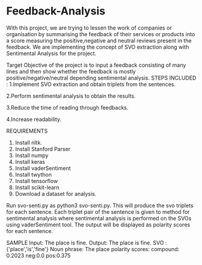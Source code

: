 # Feedback-Analysis
With this project, we are trying to lessen the work of companies or organisation by summarising the feedback of their services or products into a score measuring the positive,negative and neutral reviews present in the feedback. We are implementing the concept of SVO extraction along with Sentimental Analysis for the project. 

Target
 Objective of the project is to input a feedback consisting of many lines and then show whether the feedback is mostly positive/negative/neutral depending sentimental analysis.
STEPS INCLUDED :
 1.Implement SVO extraction and obtain triplets  from the sentences.
 
 2.Perform sentimental analysis to obtain the results.
    
 3.Reduce the time of reading through feedbacks.
    
 4.Increase readability.
 
 REQUIREMENTS
   1. Install nltk.
   2. Install Stanford Parser
   3. Install numpy
   4. Install keras
   5. Install vaderSentiment
   6. Install twython
   7. Install tensorflow
   8. Install scikit-learn
   9. Download a dataset for analysis.
   
   Run svo-senti.py as python3 svo-senti.py.
    This will produce the svo triplets for each sentence. Each triplet pair of the sentence is given to method for sentimental analysis where sentimental analysis is performed on the SVOs using vaderSentiment tool.
     The output will be displayed as polarity scores for each sentence.
     
SAMPLE 
 Input: The place is fine.
 Output: The place is fine.
         SVO : {'place','is','fine'}
         Noun phrase:
         The place
         polarity scores:
         compound: 0.2023
         neg:0.0
         pos:0.375
         
        
         
       
      
